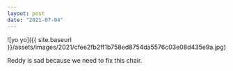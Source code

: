 ```yaml
---
layout: post
date: "2021-07-04"
---
```


![yo yo]({{ site.baseurl }}/assets/images/2021/cfee2fb2ff1b758ed8754da5576c03e08d435e9a.jpg)

Reddy is sad because we need to fix this chair.
